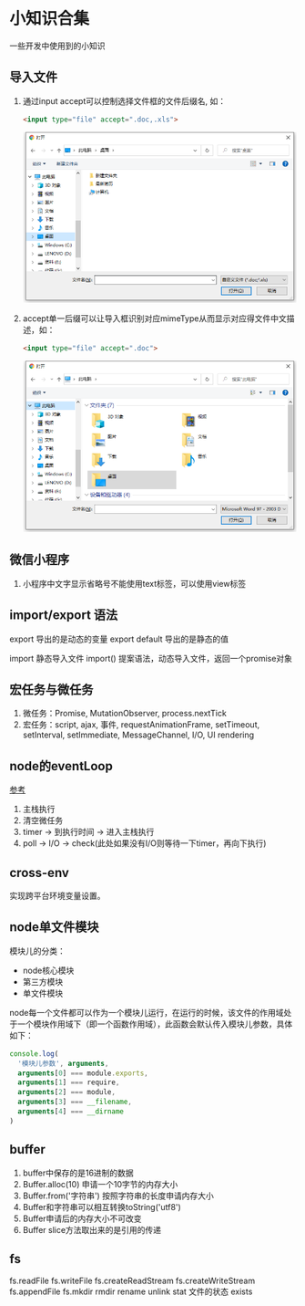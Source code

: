 # 小知识合集

一些开发中使用到的小知识

## 导入文件

1. 通过input accept可以控制选择文件框的文件后缀名, 如：

    ```html
    <input type="file" accept=".doc,.xls">
    ```

    ![accept](/image/accept2.png)

2. accept单一后缀可以让导入框识别对应mimeType从而显示对应得文件中文描述，如：

    ```html
    <input type="file" accept=".doc">
    ```

    ![accept](/image/accept.png)

## 微信小程序

1. 小程序中文字显示省略号不能使用text标签，可以使用view标签

## import/export 语法

export 导出的是动态的变量
export default 导出的是静态的值

import 静态导入文件
import() 提案语法，动态导入文件，返回一个promise对象

## 宏任务与微任务

1. 微任务：Promise, MutationObserver, process.nextTick
2. 宏任务：script, ajax, 事件, requestAnimationFrame, setTimeout, setInterval, setImmediate, MessageChannel, I/O, UI rendering

## node的eventLoop

[参考](https://nodejs.org/en/docs/guides/event-loop-timers-and-nexttick/)

1. 主栈执行
2. 清空微任务
3. timer -> 到执行时间 -> 进入主栈执行
4. poll -> I/O -> check(此处如果没有I/O则等待一下timer，再向下执行)

## cross-env

实现跨平台环境变量设置。

## node单文件模块

模块儿的分类：

- node核心模块
- 第三方模块
- 单文件模块

node每一个文件都可以作为一个模块儿运行，在运行的时候，该文件的作用域处于一个模块作用域下（即一个函数作用域），此函数会默认传入模块儿参数，具体如下：

```javascript
console.log(
  '模块儿参数', arguments,
  arguments[0] === module.exports,
  arguments[1] === require,
  arguments[2] === module,
  arguments[3] === __filename,
  arguments[4] === __dirname
)
```

## buffer

1. buffer中保存的是16进制的数据
2. Buffer.alloc(10) 申请一个10字节的内存大小
3. Buffer.from('字符串') 按照字符串的长度申请内存大小
4. Buffer和字符串可以相互转换toString('utf8')
5. Buffer申请后的内存大小不可改变
6. Buffer slice方法取出来的是引用的传递

## fs

fs.readFile
fs.writeFile
fs.createReadStream
fs.createWriteStream
fs.appendFile
fs.mkdir rmdir rename
unlink
stat 文件的状态 exists
